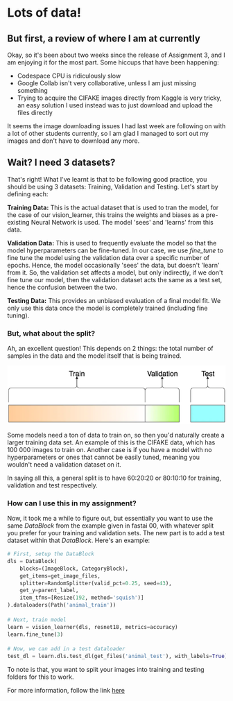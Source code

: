 # Lots of data!

## But first, a review of where I am at currently
Okay, so it's been about two weeks since the release of Assignment 3, and I am enjoying it for the most part.
Some hiccups that have been happening:
- Codespace CPU is ridiculously slow
- Google Collab isn't very collaborative, unless I am just missing something
- Trying to acquire the CIFAKE images directly from Kaggle is very tricky, an easy solution I used instead was to just download and upload the files directly

It seems the image downloading issues I had last week are following on with a lot of other students currently, so I am glad I managed to sort out my images and don't have to download any more.

## Wait? I need 3 datasets?
That's right! What I've learnt is that to be following good practice, you should be using 3 datasets: Training, Validation and Testing. Let's start by defining each:

**Training Data:**
This is the actual dataset that is used to tran the model, for the case of our vision_learner, this trains the weights and biases as a pre-existing Neural Network is used. The model 'sees' and 'learns' from this data.

**Validation Data:**
This is used to frequently evaluate the model so that the model hyperparameters can be fine-tuned. In our case, we use *fine_tune* to fine tune the model using the validation data over a specific number of epochs. Hence, the model occasionally 'sees' the data, but doesn't 'learn' from it. So, the validation set affects a model, but only indirectly, if we don't fine tune our model, then the validation dataset acts the same as a test set, hence the confusion between the two.

**Testing Data:**
This provides an unbiased evaluation of a final model fit. We only use this data once the model is completely trained (including fine tuning).

### But, what about the split?
Ah, an excellent question! This depends on 2 things: the total number of samples in the data and the model itself that is being trained.

![dataset split](/images/data_split.png)

Some models need a ton of data to train on, so then you'd naturally create a larger training data set. An example of this is the CIFAKE data, which has 100 000 images to train on. Another case is if you have a model with no hyperparameters or ones that cannot be easily tuned, meaning you wouldn't need a validation dataset on it.

In saying all this, a general split is to have 60:20:20 or 80:10:10 for training, validation and test respectively.

### How can I use this in my assignment?
Now, it took me a while to figure out, but essentially you want to use the same *DataBlock* from the example given in fastai 00, with whatever split you prefer for your training and validation sets. The new part is to add a test dataset within that *DataBlock*. Here's an example:

```python
# First, setup the DataBlock
dls = DataBlock(
    blocks=(ImageBlock, CategoryBlock),
    get_items=get_image_files,
    splitter=RandomSplitter(valid_pct=0.25, seed=43),
    get_y=parent_label,
    item_tfms=[Resize(192, method='squish')]
).dataloaders(Path('animal_train'))

# Next, train model
learn = vision_learner(dls, resnet18, metrics=accuracy)
learn.fine_tune(3)

# Now, we can add in a test dataloader
test_dl = learn.dls.test_dl(get_files('animal_test'), with_labels=True)
```

To note is that, you want to split your images into training and testing folders for this to work.

For more information, follow the link [here](https://towardsdatascience.com/train-validation-and-test-sets-72cb40cba9e7)
